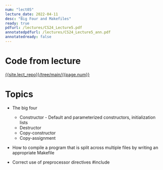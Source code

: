 ```yaml
---
num: "lect05"
lecture_date: 2022-04-11
desc: "Big Four and Makefiles"
ready: true
pdfurl: /lectures/CS24_Lecture5.pdf
annotatedpdfurl: /lectures/CS24_Lecture5_ann.pdf
annotatedready: false
---
```


# Code from lecture

[{{site.lect_repo}}/tree/main/{{page.num}}]({{site.lect_repo}}/tree/main/{{page.num}})


# Topics

* The big four
    - Constructor - Default and parameterized constructors, initialization lists
    - Destructor
    - Copy-constructor
    - Copy-assignment

* How to compile a program that is split across multiple files by writing an appropriate Makefile
* Correct use of preprocessor directives #include



